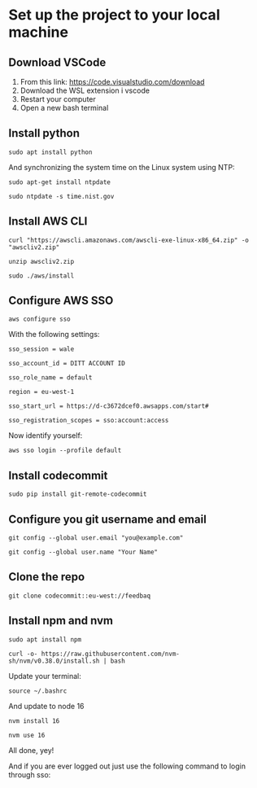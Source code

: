 # Set up the project to your local machine

## Download VSCode
1. From this link: https://code.visualstudio.com/download
2. Download the WSL extension i vscode
3. Restart your computer
4. Open a new bash terminal

## Install python
```
sudo apt install python
```
And synchronizing the system time on the Linux system using NTP: 
```
sudo apt-get install ntpdate
```
```
sudo ntpdate -s time.nist.gov
```

## Install AWS CLI
```
curl "https://awscli.amazonaws.com/awscli-exe-linux-x86_64.zip" -o "awscliv2.zip"
```
```
unzip awscliv2.zip
```
```
sudo ./aws/install
```

## Configure AWS SSO
```
aws configure sso
```
With the following settings:
```
sso_session = wale

sso_account_id = DITT ACCOUNT ID

sso_role_name = default

region = eu-west-1

sso_start_url = https://d-c3672dcef0.awsapps.com/start#

sso_registration_scopes = sso:account:access
```

Now identify yourself:
```
aws sso login --profile default
```
## Install codecommit
```
sudo pip install git-remote-codecommit
```

## Configure you git username and email
```
git config --global user.email "you@example.com"
```
```
git config --global user.name "Your Name"
```
## Clone the repo
```
git clone codecommit::eu-west://feedbaq
```
## Install npm and nvm
```
sudo apt install npm
```
```
curl -o- https://raw.githubusercontent.com/nvm-sh/nvm/v0.38.0/install.sh | bash
```

Update your terminal:
```
source ~/.bashrc
```
And update to node 16
```
nvm install 16
```
```
nvm use 16
```

All done, yey!

And if you are ever logged out just use the following command to login through sso:
